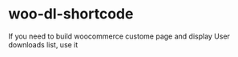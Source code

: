 # woo-dl-shortcode
If you need to build woocommerce custome page and display User downloads list, use it

